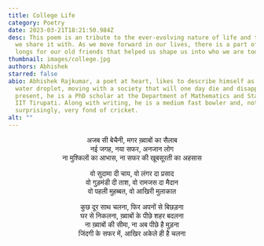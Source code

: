 ```yaml
---
title: College Life
category: Poetry
date: 2023-03-21T18:21:50.984Z
desc: This poem is an tribute to the ever-evolving nature of life and the people
  we share it with. As we move forward in our lives, there is a part of us that
  longs for our old friends that helped us shape us into who we are today.
thumbnail: images/college.jpg
authors: Abhishek
starred: false
abio: Abhishek Rajkumar, a poet at heart, likes to describe himself as a mere
  water droplet, moving with a society that will one day die and disappear. At
  present, he is a PhD scholar at the Department of Mathematics and Statistics,
  IIT Tirupati. Along with writing, he is a medium fast bowler and, not
  surprisingly, very fond of cricket.
alt: ""
---
```

<p style="text-align: center; align: center;">
अजब सी बेचैनी, मगर ख़्वाबों का सैलाब <br>
नई जगह, नया सफर, अनजान लोग <br>
ना मुश्किलों का आभास, ना सफर की खूबसूरती का अहसास <br>
</p>

<p style="text-align: center; align: center;">
वो सुदामा दी चाय, वो लंगर दा प्रसाद <br>
वो गुड़मंडी दी ताश, वो रामजस दा मैदान <br>
वो पहली मुहब्बत, वो आखिरी मुलाकात <br>
</p>

<p style="text-align: center; align: center;">
कुछ दूर साथ चलना, फिर अपनों से बिछड़ना <br>
घर से निकलना, ख़्वाबों के पीछे शहर बदलना <br>
ना ख़्वाबों की सीमा, ना अब पीछे है मुड़ना <br>
जिंदगी के सफर में, आखिर अकेले ही है चलना <br>
</p>